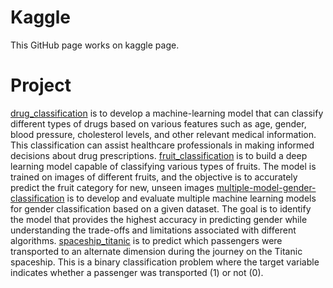 # Kaggle

This GitHub page works on kaggle page.

# Project
[drug_classification](https://github.com/micsupasun/kaggle/tree/main/drug_classification) is to develop a machine-learning model that can classify different types of drugs based on various features such as age, gender, blood pressure, cholesterol levels, and other relevant medical information. This classification can assist healthcare professionals in making informed decisions about drug prescriptions.
[fruit_classification](https://github.com/micsupasun/kaggle/tree/main/fruit_classification) is to build a deep learning model capable of classifying various types of fruits. The model is trained on images of different fruits, and the objective is to accurately predict the fruit category for new, unseen images
[multiple-model-gender-classification](https://github.com/micsupasun/kaggle/tree/main/multiple-model-gender-classification) is to develop and evaluate multiple machine learning models for gender classification based on a given dataset. The goal is to identify the model that provides the highest accuracy in predicting gender while understanding the trade-offs and limitations associated with different algorithms.
[spaceship_titanic](https://github.com/micsupasun/kaggle/tree/main/spaceship_titanic) is to predict which passengers were transported to an alternate dimension during the journey on the Titanic spaceship. This is a binary classification problem where the target variable indicates whether a passenger was transported (1) or not (0).
